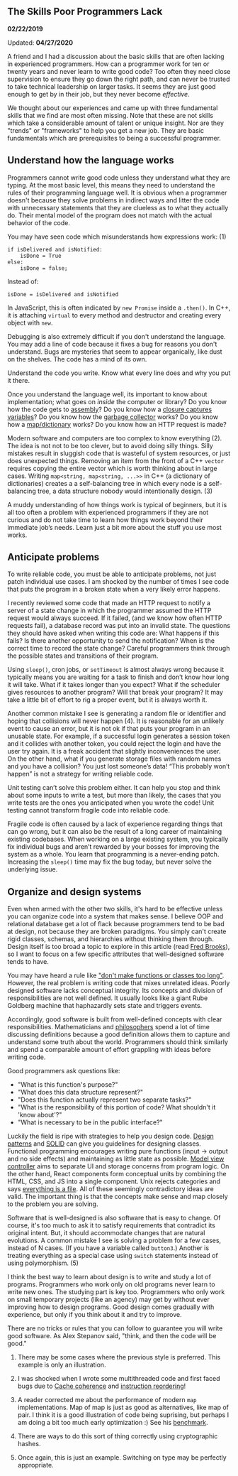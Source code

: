 The Skills Poor Programmers Lack
--------------------------------
**02/22/2019**

Updated: **04/27/2020**

A friend and I had a discussion about the basic skills that are often lacking in experienced programmers. How can a programmer work for ten or twenty years and never learn to write good code? Too often they need close supervision to ensure they go down the right path, and can never be trusted to take technical leadership on larger tasks. It seems they are just good enough to get by in their job, but they never become *effective*. 

We thought about our experiences and came up with three fundamental skills that we find are most often missing. Note that these are not skills which take a considerable amount of talent or unique insight. Nor are they "trends" or "frameworks" to help you get a new job. They are basic fundamentals which are prerequisites to being a successful programmer.

## Understand how the language works

Programmers cannot write good code unless they understand what they are typing. At the most basic level, this means they need to understand the rules of their programming language well. It is obvious when a programmer doesn't because they solve problems in indirect ways and litter the code with unnecessary statements that they are clueless as to what they actually do. Their mental model of the program does not match with the actual behavior of the code.

You may have seen code which misunderstands how expressions work: (1)

    if isDelivered and isNotified:
        isDone = True
    else:
        isDone = false;

Instead of:

    isDone = isDelivered and isNotified

In JavaScript, this is often indicated by `new Promise` inside a `.then()`. In C++, it is attaching `virtual` to every method and destructor and creating every object with `new`. 

Debugging is also extremely difficult if you don't understand the language. You may add a line of code because it fixes a bug for reasons you don't understand. Bugs are mysteries that seem to appear organically, like dust on the shelves. The code has a mind of its own.

Understand the code you write. Know what every line does and why you put it there.

Once you understand the language well, its important to know about implementation; what goes on *inside* the computer or library? Do you know how the code gets to [assembly][6]? Do you know how a [closure captures variables][7]? Do you know how the [garbage collector][8] works? Do you know how a [map/dictionary][9] works? Do you know how an HTTP request is made?

Modern software and computers are too complex to know everything (2).
The idea is not not to be too clever, but to avoid doing silly things.
Silly mistakes result in sluggish code that is wasteful of system resources, or just does unexpected things.
Removing an item from the front of a C++ `vector` requires copying the entire vector which is worth thinking about in large cases.
Writing `map<string, map<string, ...>>` in C++ (a dictionary of dictionaries) creates a a self-balancing tree in which every node is a self-balancing tree, a data structure nobody would intentionally design. (3)

A muddy understanding of how things work is typical of beginners, but it is all too often a problem with experienced programmers if they are not curious and do not take time to learn how things work beyond their immediate job’s needs.
Learn just a bit more about the stuff you use most works.

## Anticipate problems

To write reliable code, you must be able to anticipate problems, not just patch individual use cases. I am shocked by the number of times I see code that puts the program in a broken state when a very likely error happens. 

I recently reviewed some code that made an HTTP request to notify a server of a state change in which the programmer assumed the HTTP request would always succeed. If it failed, (and we know how often HTTP requests fail), a database record was put into an invalid state. The questions they should have asked when writing this code are: What happens if this fails? Is there another opportunity to send the notification? When is the correct time to record the state change? Careful programmers think through the possible states and transitions of their program.

Using `sleep()`, cron jobs, or `setTimeout` is almost always wrong because it typically means you are waiting for a task to finish and don’t know how long it will take. What if it takes longer than you expect? What if the scheduler gives resources to another program? Will that break your program? It may take a little bit of effort to rig a proper event, but it is always worth it. 

Another common mistake I see is generating a random file or identifier and hoping that collisions will never happen (4). It is reasonable for an unlikely event to cause an error, but it is not ok if that puts your program in an unusable state. For example, if a successful login generates a session token and it collides with another token, you could reject the login and have the user try again. It is a freak accident that slightly inconveniences the user. On the other hand, what if you generate storage files with random names and you have a collision? You just lost someone’s data! “This probably won’t happen” is not a strategy for writing reliable code.

Unit testing can’t solve this problem either. It can help you stop and think about some inputs to write a test, but more than likely, the cases that you write tests are the ones you anticipated when you wrote the code! Unit testing cannot transform fragile code into reliable code.

Fragile code is often caused by a lack of experience regarding things that can go wrong, but it can also be the result of a long career of maintaining existing codebases. When working on a large existing system, you typically fix individual bugs and aren’t rewarded by your bosses for improving the system as a whole. You learn that programming is a never-ending patch. Increasing the `sleep()` time may fix the bug today, but never solve the underlying issue. 

## Organize and design systems

Even when armed with the other two skills, it's hard to be effective unless you can organize code into a system that makes sense. I believe OOP and relational database get a lot of flack because programmers tend to be bad at design, not because they are broken paradigms. You simply can't create rigid classes, schemas, and hierarchies without thinking them through. Design itself is too broad a topic to explore in this article (read [Fred Brooks](https://en.wikipedia.org/wiki/Fred_Brooks)), so I want to focus on a few specific attributes that well-designed software tends to have.

You may have heard a rule like ["don't make functions or classes too long"](http://number-none.com/blow/blog/programming/2014/09/26/carmack-on-inlined-code.html). However, the real problem is writing code that mixes unrelated ideas. Poorly designed software lacks conceptual integrity. Its concepts and division of responsibilities are not well defined. It usually looks like a giant Rube Goldberg machine that haphazardly sets state and triggers events.

Accordingly, good software is built from well-defined concepts with clear responsibilities. Mathematicians and [philosophers][3] spend a lot of time discussing definitions because a good definition allows them to capture and understand some truth about the world. Programmers should think similarly and spend a comparable amount of effort grappling with ideas before writing code.

Good programmers ask questions like:

- "What is this function's purpose?"
- "What does this data structure represent?"
- "Does this function actually represent two separate tasks?"
- "What is the responsibility of this portion of code? What shouldn't it 'know about'?" 
- "What is necessary to be in the public interface?"

Luckily the field is ripe with strategies to help you design code. [Design patterns](https://www.oodesign.com) and [SOLID](https://en.wikipedia.org/wiki/SOLID) can give you guidelines for designing classes. Functional programming encourages writing pure functions (input -> output and no side effects) and maintaining as little state as possible. [Model view controller](https://developer.apple.com/library/archive/documentation/General/Conceptual/DevPedia-CocoaCore/MVC.html) aims to separate UI and storage concerns from program logic. On the other hand, React components form conceptual units by combining the HTML, CSS, and JS into a single component. Unix rejects categories and says [everything is a file](https://en.wikipedia.org/wiki/Everything_is_a_file). All of these seemingly contradictory ideas are valid. The important thing is that the concepts make sense and map closely to the problem you are solving.

Software that is well-designed is also software that is easy to change. Of course, it's too much to ask it to satisfy requirements that contradict its original intent. But, it should accommodate changes that are natural evolutions. A common mistake I see is solving a problem for a few cases, instead of N cases. (If you have a variable called `button3`.) Another is treating everything as a special case using `switch` statements instead of using polymorphism. (5)

I think the best way to learn about design is to write and study a lot of programs. Programmers who work only on old programs never learn to write new ones. The studying part is key too. Programmers who only work on small temporary projects (like an agency) may get by without ever improving how to design programs. Good design comes gradually with experience, but only if you think about it and try to improve.

There are no tricks or rules that you can follow to guarantee you will write good software. As Alex Stepanov said, "think, and then the code will be good."

[1]: https://en.wikipedia.org/wiki/Cache_coherence
[2]: https://preshing.com/20120625/memory-ordering-at-compile-time/
[3]: https://en.wikipedia.org/wiki/Categories_(Aristotle)
[5]: https://gist.github.com/Dobiasd/fa27e3efb8b08fc81791d7f8e51ac5ca
[6]: http://inst.eecs.berkeley.edu/~cs61c/sp15/
[7]: https://mitpress.mit.edu/sites/default/files/sicp/full-text/book/book-Z-H-21.html#%_sec_3.2
[8]: https://en.wikipedia.org/wiki/Cheney%27s_algorithm
[9]: http://opendatastructures.org/ods-python/


1. There may be some cases where the previous style is preferred.
   This example is only an illustration.

2. I was shocked when I wrote some multithreaded code and first faced bugs due to
   [Cache coherence][1] and [instruction reordering][2]! 

3. A reader corrected me about the performance of modern `map` implementations.
   Map of map is just as good as alternatives, like map of pair.
   I think it is a good illustration of code being suprising,
   but perhaps I am doing a bit too much early optimization :)
   See his [benchmark][5].

4. There are ways to do this sort of thing correctly using cryptographic hashes.

5. Once again, this is just an example. Switching on type may be perfectly appropriate.



